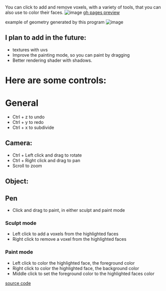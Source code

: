 You can click to add and remove voxels, with a variety of tools, that you can also use to color their faces.
![image](https://user-images.githubusercontent.com/66787043/226139708-499bd261-7b12-476b-96f2-455f04f4e59f.png)
[gh pages preview](https://thiago099.github.io/voxel-modeler/)

example of geometry generated by this program
![image](https://user-images.githubusercontent.com/66787043/227332850-015baea5-2232-43c3-961a-6fb8a6e20737.png)


## I plan to add in the future:
- textures with uvs
- Improve the painting mode, so you can paint by dragging
- Better rendering shader with shadows.


# Here are some controls:

# General

- Ctrl + z to undo
- Ctrl + y to redo
- Ctrl + x to subdivide
## Camera:
- Ctrl + Left click and drag to rotate
- Ctrl + Right click and drag to pan
- Scroll to zoom
## Object:

## Pen
- Click and drag to paint, in either sculpt and paint mode

### Sculpt mode
- Left click to add a voxels from the highlighted faces
- Right click to remove a voxel from the highlighted faces

### Paint mode
- Left click to color the highlighted face, the foreground color
- Right click to color the highlighted face, the background color
- Middle click to set the foreground color to the highlighted faces color


[source code](https://github.com/Thiago099/voxel-modeler/)
